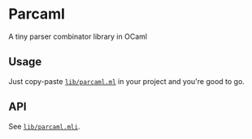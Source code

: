 # Parcaml

A tiny parser combinator library in OCaml

## Usage

Just copy-paste [`lib/parcaml.ml`](lib/parcaml.ml) in your project and you're good to go.

## API

See [`lib/parcaml.mli`](lib/parcaml.mli).
